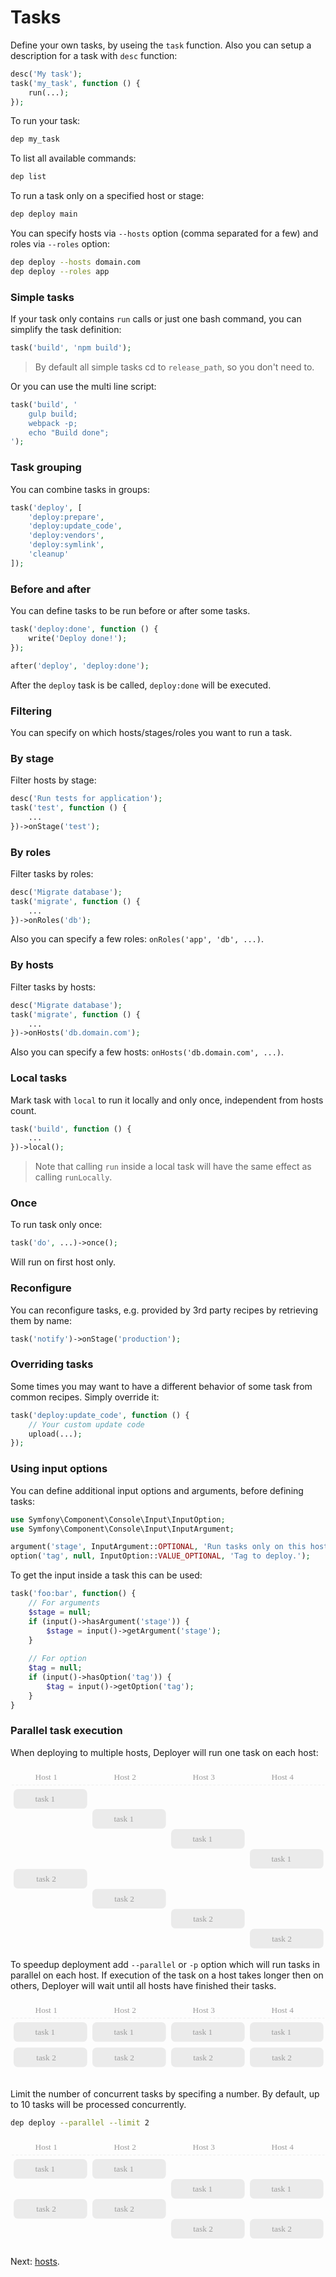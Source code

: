# Tasks

Define your own tasks, by useing the `task` function. Also you can setup a description for a task with `desc` function:

```php
desc('My task');
task('my_task', function () {
    run(...);
});
```

To run your task:

```sh
dep my_task
```

To list all available commands:

```sh
dep list
```

To run a task only on a specified host or stage:

```sh
dep deploy main
```

You can specify hosts via `--hosts` option (comma separated for a few) and roles via `--roles` option:

```sh
dep deploy --hosts domain.com
dep deploy --roles app
```

### Simple tasks

If your task only contains `run` calls or just one bash command, you can simplify the task definition:

```php
task('build', 'npm build');
```

> By default all simple tasks cd to `release_path`, so you don't need to.

Or you can use the multi line script:
 
```php
task('build', '
    gulp build;
    webpack -p;
    echo "Build done";
');
```

### Task grouping

You can combine tasks in groups:

```php
task('deploy', [
    'deploy:prepare',
    'deploy:update_code',
    'deploy:vendors',
    'deploy:symlink',
    'cleanup'
]);
```

### Before and after

You can define tasks to be run before or after some tasks.

``` php
task('deploy:done', function () {
    write('Deploy done!');
});

after('deploy', 'deploy:done');
```

After the `deploy` task is be called, `deploy:done` will be executed.

### Filtering

You can specify on which hosts/stages/roles you want to run a task.

### By stage

Filter hosts by stage:

``` php
desc('Run tests for application');
task('test', function () {
    ...
})->onStage('test');
```

### By roles

Filter tasks by roles:

``` php
desc('Migrate database');
task('migrate', function () {
    ...
})->onRoles('db');
```

Also you can specify a few roles: `onRoles('app', 'db', ...)`.

### By hosts

Filter tasks by hosts:

``` php
desc('Migrate database');
task('migrate', function () {
    ...
})->onHosts('db.domain.com');
```

Also you can specify a few hosts: `onHosts('db.domain.com', ...)`.

### Local tasks

Mark task with `local` to run it locally and only once, independent from hosts count.

```php
task('build', function () {
    ...
})->local();
```

> Note that calling `run` inside a local task will have the same effect as calling `runLocally`. 

### Once

To run task only once:

```php
task('do', ...)->once();
```

Will run on first host only.

### Reconfigure

You can reconfigure tasks, e.g. provided by 3rd party recipes by retrieving them by name:

```php
task('notify')->onStage('production');
```

### Overriding tasks

Some times you may want to have a different behavior of some task from common recipes. Simply override it:

```php
task('deploy:update_code', function () {
    // Your custom update code
    upload(...);
});
```

### Using input options

You can define additional input options and arguments, before defining tasks:

``` php
use Symfony\Component\Console\Input\InputOption;
use Symfony\Component\Console\Input\InputArgument;

argument('stage', InputArgument::OPTIONAL, 'Run tasks only on this host or stage.');
option('tag', null, InputOption::VALUE_OPTIONAL, 'Tag to deploy.');
```

To get the input inside a task this can be used:

``` php
task('foo:bar', function() {
    // For arguments
    $stage = null;
    if (input()->hasArgument('stage')) {
        $stage = input()->getArgument('stage');
    }
    
    // For option
    $tag = null;
    if (input()->hasOption('tag')) {
        $tag = input()->getOption('tag');
    }
}
```

### Parallel task execution

When deploying to multiple hosts, Deployer will run one task on each host:

<svg width="600" height="350" viewBox="0 0 600 350" xmlns="http://www.w3.org/2000/svg"><g fill="none" fill-rule="evenodd"><g transform="translate(456 309)"><rect fill="#EBEBEB" width="140" height="37.176" rx="8"/><text font-family="Monaco" font-size="16" fill="#9B9B9B"><tspan x="42" y="24">task 2</tspan></text></g><g transform="translate(306 271)"><rect fill="#EBEBEB" width="140" height="37.176" rx="8"/><text font-family="Monaco" font-size="16" fill="#9B9B9B"><tspan x="42" y="24">task 2</tspan></text></g><g transform="translate(156 233)"><rect fill="#EBEBEB" width="140" height="37.176" rx="8"/><text font-family="Monaco" font-size="16" fill="#9B9B9B"><tspan x="42" y="24">task 2</tspan></text></g><g transform="translate(6 195)"><rect fill="#EBEBEB" width="140" height="37.176" rx="8"/><text font-family="Monaco" font-size="16" fill="#9B9B9B"><tspan x="43" y="24">task 2</tspan></text></g><g transform="translate(456 157)"><rect fill="#EBEBEB" width="140" height="37.176" rx="8"/><text font-family="Monaco" font-size="16" fill="#9B9B9B"><tspan x="41" y="24">task 1</tspan></text></g><g transform="translate(306 119)"><rect fill="#EBEBEB" width="140" height="37.176" rx="8"/><text font-family="Monaco" font-size="16" fill="#9B9B9B"><tspan x="41" y="24">task 1</tspan></text></g><g transform="translate(156 81)"><rect fill="#EBEBEB" width="140" height="37.176" rx="8"/><text font-family="Monaco" font-size="16" fill="#9B9B9B"><tspan x="41" y="24">task 1</tspan></text></g><g transform="translate(6 43)"><rect fill="#EBEBEB" width="140" height="37.176" rx="8"/><text font-family="Monaco" font-size="16" fill="#9B9B9B"><tspan x="41" y="24">task 1</tspan></text></g><path d="M3 35h594.5" stroke="#EBEBEB" stroke-linecap="square" stroke-dasharray="3,5"/><text font-family="Monaco" font-size="16" fill="#9B9B9B"><tspan x="497" y="25">Host 4</tspan></text><text font-family="Monaco" font-size="16" fill="#9B9B9B"><tspan x="347" y="25">Host 3</tspan></text><text font-family="Monaco" font-size="16" fill="#9B9B9B"><tspan x="197" y="25">Host 2</tspan></text><text font-family="Monaco" font-size="16" fill="#9B9B9B"><tspan x="47" y="25">Host 1</tspan></text></g></svg>

To speedup deployment add `--parallel` or `-p` option which will run tasks in parallel on each host. If execution of the task on a host takes longer then on others, Deployer will wait until all hosts have finished their tasks.

<svg width="600" height="153" viewBox="0 0 600 153" xmlns="http://www.w3.org/2000/svg"><g fill="none" fill-rule="evenodd"><g transform="translate(456 91)"><rect fill="#EBEBEB" width="140" height="37.176" rx="8"/><text font-family="Monaco" font-size="16" fill="#9B9B9B"><tspan x="42" y="24">task 2</tspan></text></g><g transform="translate(306 91)"><rect fill="#EBEBEB" width="140" height="37.176" rx="8"/><text font-family="Monaco" font-size="16" fill="#9B9B9B"><tspan x="42" y="24">task 2</tspan></text></g><g transform="translate(156 91)"><rect fill="#EBEBEB" width="140" height="37.176" rx="8"/><text font-family="Monaco" font-size="16" fill="#9B9B9B"><tspan x="42" y="24">task 2</tspan></text></g><g transform="translate(6 91)"><rect fill="#EBEBEB" width="140" height="37.176" rx="8"/><text font-family="Monaco" font-size="16" fill="#9B9B9B"><tspan x="43" y="24">task 2</tspan></text></g><g transform="translate(456 43)"><rect fill="#EBEBEB" width="140" height="37.176" rx="8"/><text font-family="Monaco" font-size="16" fill="#9B9B9B"><tspan x="41" y="24">task 1</tspan></text></g><g transform="translate(306 43)"><rect fill="#EBEBEB" width="140" height="37.176" rx="8"/><text font-family="Monaco" font-size="16" fill="#9B9B9B"><tspan x="41" y="24">task 1</tspan></text></g><g transform="translate(156 43)"><rect fill="#EBEBEB" width="140" height="37.176" rx="8"/><text font-family="Monaco" font-size="16" fill="#9B9B9B"><tspan x="41" y="24">task 1</tspan></text></g><g transform="translate(6 43)"><rect fill="#EBEBEB" width="140" height="37.176" rx="8"/><text font-family="Monaco" font-size="16" fill="#9B9B9B"><tspan x="41" y="24">task 1</tspan></text></g><path d="M3 35h594.5" stroke="#EBEBEB" stroke-linecap="square" stroke-dasharray="3,5"/><text font-family="Monaco" font-size="16" fill="#9B9B9B"><tspan x="497" y="25">Host 4</tspan></text><text font-family="Monaco" font-size="16" fill="#9B9B9B"><tspan x="347" y="25">Host 3</tspan></text><text font-family="Monaco" font-size="16" fill="#9B9B9B"><tspan x="197" y="25">Host 2</tspan></text><text font-family="Monaco" font-size="16" fill="#9B9B9B"><tspan x="47" y="25">Host 1</tspan></text></g></svg>

Limit the number of concurrent tasks by specifing a number. By default, up to 10 tasks will be processed concurrently.
  
```sh
dep deploy --parallel --limit 2
```

<svg width="600" height="210" viewBox="0 0 600 210" xmlns="http://www.w3.org/2000/svg"><g fill="none" fill-rule="evenodd"><g transform="translate(456 157)"><rect fill="#EBEBEB" width="140" height="37.176" rx="8"/><text font-family="Monaco" font-size="16" fill="#9B9B9B"><tspan x="42" y="24">task 2</tspan></text></g><g transform="translate(306 157)"><rect fill="#EBEBEB" width="140" height="37.176" rx="8"/><text font-family="Monaco" font-size="16" fill="#9B9B9B"><tspan x="42" y="24">task 2</tspan></text></g><g transform="translate(156 119)"><rect fill="#EBEBEB" width="140" height="37.176" rx="8"/><text font-family="Monaco" font-size="16" fill="#9B9B9B"><tspan x="42" y="24">task 2</tspan></text></g><g transform="translate(6 119)"><rect fill="#EBEBEB" width="140" height="37.176" rx="8"/><text font-family="Monaco" font-size="16" fill="#9B9B9B"><tspan x="43" y="24">task 2</tspan></text></g><g transform="translate(456 81)"><rect fill="#EBEBEB" width="140" height="37.176" rx="8"/><text font-family="Monaco" font-size="16" fill="#9B9B9B"><tspan x="41" y="24">task 1</tspan></text></g><g transform="translate(306 81)"><rect fill="#EBEBEB" width="140" height="37.176" rx="8"/><text font-family="Monaco" font-size="16" fill="#9B9B9B"><tspan x="41" y="24">task 1</tspan></text></g><g transform="translate(156 43)"><rect fill="#EBEBEB" width="140" height="37.176" rx="8"/><text font-family="Monaco" font-size="16" fill="#9B9B9B"><tspan x="41" y="24">task 1</tspan></text></g><g transform="translate(6 43)"><rect fill="#EBEBEB" width="140" height="37.176" rx="8"/><text font-family="Monaco" font-size="16" fill="#9B9B9B"><tspan x="41" y="24">task 1</tspan></text></g><path d="M3 35h594.5" stroke="#EBEBEB" stroke-linecap="square" stroke-dasharray="3,5"/><text font-family="Monaco" font-size="16" fill="#9B9B9B"><tspan x="497" y="25">Host 4</tspan></text><text font-family="Monaco" font-size="16" fill="#9B9B9B"><tspan x="347" y="25">Host 3</tspan></text><text font-family="Monaco" font-size="16" fill="#9B9B9B"><tspan x="197" y="25">Host 2</tspan></text><text font-family="Monaco" font-size="16" fill="#9B9B9B"><tspan x="47" y="25">Host 1</tspan></text></g></svg>

Next: [hosts](hosts.md).

